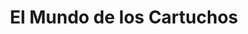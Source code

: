 ---
title: "El Mundo de los Cartuchos"
url: /montevideo/el-mundo-de-los-cartuchos/
shop: Kopieren
---